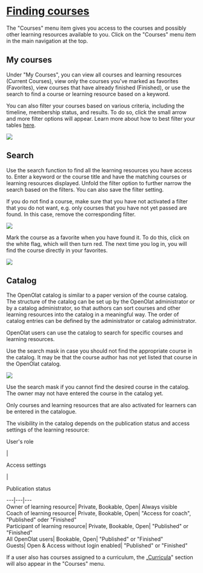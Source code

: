 #  [Finding courses](Finding+courses.html)

The "Courses" menu item gives you access to the courses and possibly other
learning resources available to you. Click on the "Courses" menu item in the
main navigation at the top.

## My courses

Under "My Courses", you can view all courses and learning resources (Current
Courses), view only the courses you've marked as favorites (Favorites), view
courses that have already finished (Finished), or use the search to find a
course or learning resource based on a keyword.

You can also filter your courses based on various criteria, including the
timeline, membership status, and results. To do so, click the small arrow and
more filter options will appear. Learn more about how to best filter your
tables [here](Working+with+tables.html).

![](../../download/attachments/108600829/courses.png)

## Search

Use the search function to find all the learning resources you have access to.
Enter a keyword or the course title and have the matching courses or learning
resources displayed. Unfold the filter option to further narrow the search
based on the filters. You can also save the filter setting.

If you do not find a course, make sure that you have not activated a filter
that you do not want, e.g. only courses that you have not yet passed are
found. In this case, remove the corresponding filter.

![](../../download/attachments/108600829/search.png)

Mark the course as a favorite when you have found it. To do this, click on the
white flag, which will then turn red. The next time you log in, you will find
the course directly in your favorites.

![](../../download/attachments/108600829/favorites.png)

## Catalog

The OpenOlat catalog is similar to a paper version of the course catalog. The
structure of the catalog can be set up by the OpenOlat administrator or by a
catalog administrator, so that authors can sort courses and other learning
resources into the catalog in a meaningful way. The order of catalog entries
can be defined by the administrator or catalog administrator.

OpenOlat users can use the catalog to search for specific courses and learning
resources.

Use the search mask in case you should not find the appropriate course in the
catalog. It may be that the course author has not yet listed that course in
the OpenOlat catalog.

![](../../download/attachments/108600829/catalog.png)

Use the search mask if you cannot find the desired course in the catalog. The
owner may not have entered the course in the catalog yet.

Only courses and learning resources that are also activated for learners can
be entered in the catalogue.

The visibility in the catalog depends on the publication status and access
settings of the learning resource:

User's role

|

Access settings

|

Publication status  
  
---|---|---  
Owner of learning resource| Private, Bookable, Open| Always visible  
Coach of learning resource| Private, Bookable, Open|  "Access for coach",
"Published" oder "Finished"  
Participant of learning resource| Private, Bookable, Open| "Published" or
"Finished"  
All OpenOlat users| Bookable, Open| "Published" or "Finished"  
Guests| Open & Access without login enabled| "Published" or "Finished"  
  
If a user also has courses assigned to a curriculum, the
„[Curricula](Curriculum+Management.html)" section will also appear in the
"Courses" menu.

  

  

